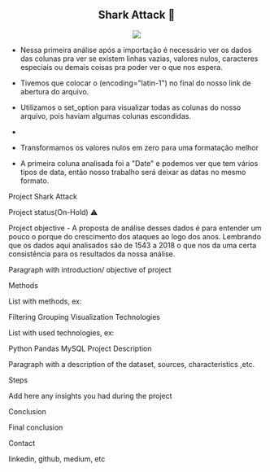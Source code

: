 <span align="center">

##  Shark Attack 🦈

</span>


<div align="center">
<img src="https://wallpaperaccess.com/full/1341530.jpg" />
</div>

+ Nessa primeira análise após a importação é necessário ver os dados das colunas pra ver se existem linhas vazias, valores nulos, caracteres especiais ou demais coisas pra poder ver o que nos espera.

+ Tivemos que colocar o (encoding="latin-1") no final do nosso link de abertura do arquivo.

+ Utilizamos o set_option para visualizar todas as colunas do nosso arquivo, pois haviam algumas colunas escondidas.

+ 

+ Transformamos os valores nulos em zero para uma formatação melhor

+ A primeira coluna analisada foi a "Date" e podemos ver que tem vários tipos de data, então nosso trabalho será deixar as datas no mesmo formato.


Project Shark Attack

Project status(On-Hold) ⚠️

Project objective - A proposta de análise desses dados é para entender um pouco o porque do crescimento dos ataques ao logo dos anos. Lembrando que os dados aqui analisados são de 1543 a 2018 o que nos da uma certa consistência para os resultados da nossa análise. 

Paragraph with introduction/ objective of project

Methods

List with methods, ex:

Filtering
Grouping
Visualization
Technologies

List with used technologies, ex:

Python
Pandas
MySQL
Project Description

Paragraph with a description of the dataset, sources, characteristics ,etc.

Steps

Add here any insights you had during the project

Conclusion

Final conclusion

Contact

linkedin, github, medium, etc
